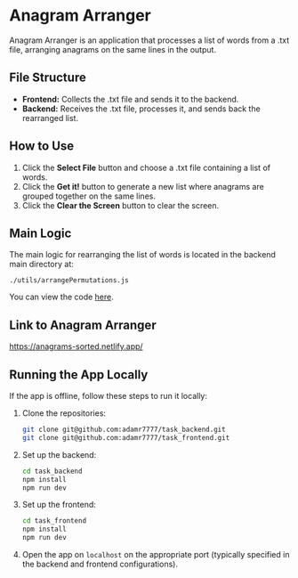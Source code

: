 # Anagram Arranger

Anagram Arranger is an application that processes a list of words from a .txt file, arranging anagrams on the same lines in the output.


## File Structure

- **Frontend:** Collects the .txt file and sends it to the backend.
- **Backend:** Receives the .txt file, processes it, and sends back the rearranged list.

## How to Use

1. Click the **Select File** button and choose a .txt file containing a list of words.
2. Click the **Get it!** button to generate a new list where anagrams are grouped together on the same lines.
3. Click the **Clear the Screen** button to clear the screen.

## Main Logic

The main logic for rearranging the list of words is located in the backend main directory at:

`./utils/arrangePermutations.js`

You can view the code [here](https://github.com/adamr7777/task_backend/blob/main/utils/arrangePermutations.js).

## Link to Anagram Arranger

https://anagrams-sorted.netlify.app/

## Running the App Locally

If the app is offline, follow these steps to run it locally:

1. Clone the repositories:
    ```bash
    git clone git@github.com:adamr7777/task_backend.git
    git clone git@github.com:adamr7777/task_frontend.git
    ```

2. Set up the backend:
    ```bash
    cd task_backend
    npm install
    npm run dev
    ```

3. Set up the frontend:
    ```bash
    cd task_frontend
    npm install
    npm run dev
    ```

4. Open the app on `localhost` on the appropriate port (typically specified in the backend and frontend configurations).
